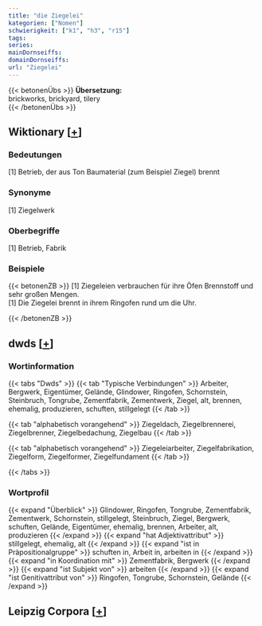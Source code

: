 ```yaml
---
title: "die Ziegelei"
kategorien: ["Nomen"]
schwierigkeit: ["k1", "h3", "r15"]
tags:
series:
mainDornseiffs:
domainDornseiffs:
url: "Ziegelei"
---
```


{{< betonenÜbs >}}
**Übersetzung:**  
brickworks, brickyard, tilery  
{{< /betonenÜbs >}}

## Wiktionary [[+](https://de.wiktionary.org/wiki/Ziegelei)]

### Bedeutungen
[1] Betrieb, der aus Ton Baumaterial (zum Beispiel Ziegel) brennt  

### Synonyme
[1] Ziegelwerk  

### Oberbegriffe
[1] Betrieb, Fabrik  

### Beispiele
{{< betonenZB >}}
[1] Ziegeleien verbrauchen für ihre Öfen Brennstoff und sehr großen Mengen.  
[1] Die Ziegelei brennt in ihrem Ringofen rund um die Uhr.  

{{< /betonenZB >}}


## dwds [[+](https://www.dwds.de/wb/Ziegelei)]

### Wortinformation
{{< tabs "Dwds" >}}
{{< tab "Typische Verbindungen" >}}
Arbeiter, Bergwerk, Eigentümer, Gelände, Glindower, Ringofen, Schornstein, Steinbruch, Tongrube, Zementfabrik, Zementwerk, Ziegel, alt, brennen, ehemalig, produzieren, schuften, stillgelegt
{{< /tab >}}

{{< tab "alphabetisch vorangehend" >}}
Ziegeldach, Ziegelbrennerei, Ziegelbrenner, Ziegelbedachung, Ziegelbau
{{< /tab >}}

{{< tab "alphabetisch vorangehend" >}}
Ziegeleiarbeiter, Ziegelfabrikation, Ziegelform, Ziegelformer, Ziegelfundament
{{< /tab >}}

{{< /tabs >}}

### Wortprofil
{{< expand "Überblick" >}} Glindower, Ringofen, Tongrube, Zementfabrik, Zementwerk, Schornstein, stillgelegt, Steinbruch, Ziegel, Bergwerk, schuften, Gelände, Eigentümer, ehemalig, brennen, Arbeiter, alt, produzieren {{< /expand >}}
{{< expand "hat Adjektivattribut" >}} stillgelegt, ehemalig, alt {{< /expand >}}
{{< expand "ist in Präpositionalgruppe" >}} schuften in, Arbeit in, arbeiten in {{< /expand >}}
{{< expand "in Koordination mit" >}} Zementfabrik, Bergwerk {{< /expand >}}
{{< expand "ist Subjekt von" >}} arbeiten {{< /expand >}}
{{< expand "ist Genitivattribut von" >}} Ringofen, Tongrube, Schornstein, Gelände {{< /expand >}}

## Leipzig Corpora [[+](https://corpora.uni-leipzig.de/en/res?word=Ziegelei&corpusId=deu_newscrawl-public_2018)]

